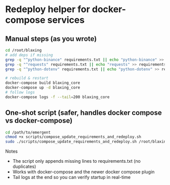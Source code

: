 # Redeploy helper for docker-compose services

## Manual steps (as you wrote)
```bash
cd /root/blaxing
# add deps if missing
grep -q "^python-binance" requirements.txt || echo "python-binance" >> requirements.txt
grep -q "^requests" requirements.txt || echo "requests" >> requirements.txt
grep -q "^python-dotenv" requirements.txt || echo "python-dotenv" >> requirements.txt

# rebuild & restart
docker-compose build blaxing_core
docker-compose up -d blaxing_core
# follow logs
docker-compose logs -f --tail=200 blaxing_core
```

## One-shot script (safer, handles docker compose vs docker-compose)
```bash
cd /path/to/emergent
chmod +x scripts/compose_update_requirements_and_redeploy.sh
sudo ./scripts/compose_update_requirements_and_redeploy.sh /root/blaxing blaxing_core
```

Notes
- The script only appends missing lines to requirements.txt (no duplicates)
- Works with docker-compose and the newer docker compose plugin
- Tail logs at the end so you can verify startup in real-time